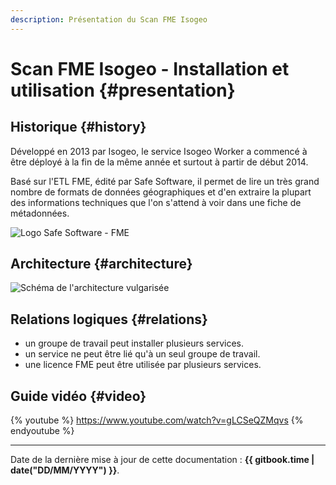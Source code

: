 ```yaml
---
description: Présentation du Scan FME Isogeo
---
```


# Scan FME Isogeo - Installation et utilisation {#presentation}

## Historique {#history}

Développé en 2013 par Isogeo, le service Isogeo Worker a commencé à être déployé à la fin de la même année et surtout à partir de début 2014.

Basé sur l&apos;ETL FME, édité par Safe Software, il permet de lire un très grand nombre de formats de données géographiques et d&apos;en extraire la plupart des informations techniques que l&apos;on s&apos;attend à voir dans une fiche de métadonnées.

![Logo Safe Software - FME](/assets/logo_safe_fme.png)

## Architecture {#architecture}


![Schéma de l&apos;architecture vulgarisée](/assets/scanFME_architecture.png "Architecture globale du service de scan Isogeo")

## Relations logiques {#relations}


* un groupe de travail peut installer plusieurs services.
* un service ne peut être lié qu&apos;à un seul groupe de travail.
* une licence FME peut être utilisée par plusieurs services.

## Guide vidéo {#video}


{% youtube %}
<https://www.youtube.com/watch?v=gLCSeQZMqvs>
{% endyoutube %}

----

Date de la dernière mise à jour de cette documentation : **{{ gitbook.time | date("DD/MM/YYYY") }}**.
